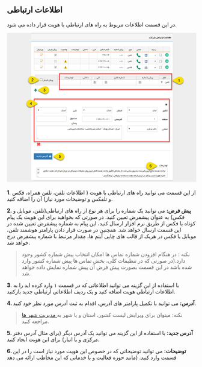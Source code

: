 ﻿## اطلاعات ارتباطی



در این قسمت اطلاعات مربوط به راه های ارتباطی با هویت قرار داده می شود.

![](image002.png)

**1**. از این قسمت می توانید راه های ارتباطی با هویت ( اطلاعات تلفن، تلفن همراه، فکس و تلفکس و توضیحات مورد نیاز) آن را اضافه کنید.

**2. پیش فرض:** می توانید یک شماره را برای هر نوع از راه های ارتباطی(تلفن، موبایل و فکس) به عنوان پیشفرض تعیین کنید. در صورتی که بخواهید برای این هویت یک پیام کوتاه یا فکس از طریق نرم افزار ارسال کنید، این پیام به شماره پیشفرض تعیین شده در این قسمت ارسال خواهد شد. همچنین در صورت قرار دادن پارامتر هوشمند تلفن، موبابل یا فکس در هریک از قالب های چاپی آیتم ها، مقدار مرتبط با شماره پیشفرض درج خواهد شد.

> نکته : در هنگام افزودن شماره تماس ها امکان انتخاب پیش شماره کشور وجود دارد.(در صورتی که در تنظیمات کلی،  بخش تماس ها پیش شماره کشور وارد شده باشد در این قسمت بصورت پیش فرض آن پیش شماره نمایش داده خواهد شد.

**3**. با استفاده از این گزینه می توانید اطلاعاتی که در قسمت ۱ وارد کرده اید را به اطلاعات ارتباطی هویت اضافه کنید و یک ردیف اطلاعاتی ارتباطی جدید بازکنید.

**4. آدرس:** می توانید  با تکمیل پارامتر های آدرس، اقدام به ثبت آدرس مورد نظر خود کنید.

> نکته: میتوان برای ویرایش لیست کشور، استان و یا شهر به[ مدیریت شهر ها ](https://github.com/1stco/PayamGostarDocs/blob/master/help%202.5.4/Basic-Information/Management-of-countries%2C%20provinces-and-cities/Management-of-countries%2C%20provinces-and-cities.md)مراجعه کنید.

**5. آدرس جدید:** با استفاده از این گزینه می توانید یک آدرس دیگر  (برای مثال آدرس دفتر مرکزی و یا انبار) برای این هویت ایجاد کنید.

**6. توضیحات:** می توانید توضیحاتی که در خصوص این هویت مورد نیاز است را در این قسمت وارد کنید. (مانند حوزه فعالیت و یا خدماتی که این مخاطب ارائه می دهد
